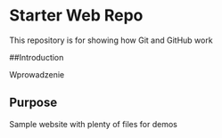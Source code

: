 # Starter Web Repo

This repository is for showing how Git and GitHub work

##Introduction

Wprowadzenie

## Purpose

Sample website with plenty of files for demos
